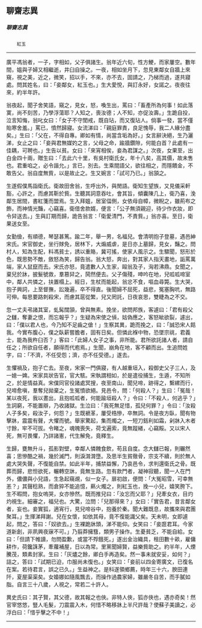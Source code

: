 

## 聊齋志異

##### 聊齋志異
　　`紅玉`

* * *

廣平馮翁者，一子，字相如，父子俱諸生。翁年近六旬，性方鯁，而家屢空。數年間，媼與子婦又相繼逝，井臼自操之。一夜，相如坐月下，忽見東鄰女自牆上來窺，視之美，近之，微笑，招以手，不來，亦不去，固請之，乃梯而過，遂共寢處。問其姓名，曰：「妾鄰女，紅玉也。」生大愛悅，與訂永好，女諾之。夜夜往來，約半年許。

翁夜起，聞子舍笑語，窺之，見女，怒，喚生出，罵曰：「畜產所為何事！如此落寞，尚不刻苦，乃學浮蕩耶？人知之，喪汝德；人不知，亦促汝壽。」生跪自投，泣言知悔，翁叱女曰：「女子不守閨戒，既自玷，而又復玷人。倘事一發，當不僅貽寒舍羞。」罵已，憤然歸寢。女流涕曰：「親庭罪責，良足愧辱，我二人緣分盡矣。」生曰：「父在，不得自專。卿如有情，尚當含垢為好。」女言辭決絕，生乃灑涕，女止之曰：「妾與君無媒妁之言，父母之命，踰牆鑽隙，何能白首？此處有一佳耦，可聘也。」生告以貧。女曰：「來宵相俟，妾為君謀之。」次夜，女果至，出白金四十兩，贈生曰：「去此六十里，有吳村衛氏女，年十八矣，高其價，故未售也。君重啗之，必令諧允。」言已，別去。生乘間語父，欲往相之，而隱饋金，不敢告父。翁自度無貲，以是故止之。生又婉言：「試可乃已。」翁頷之。

生遂假僕馬詣衛氏。衛故田舍翁，生呼出外，與閒語。衛知生望族，又見儀采軒豁，心許之，而慮其靳於貲。生聽其詞意吞吐，會其旨，傾囊陳几上，衛乃喜，浼鄰生居間，書紅箋而盟焉。生入拜媼，居室偪側，女依母自幛，微睨之，雖荊布之飾，而神情光豔，心竊喜。衛借舍款婿，便言：「公子無須親迎，待少作衣妝，即令舁送去。」生與訂期而歸，詭告翁言：「衛愛清門，不責貲。」翁亦喜。至日，衛果送女至。

女勤儉，有順德，琴瑟甚篤。踰二年，舉一男，名福兒。會清明抱子登墓，遇邑紳宋氏。宋官御史，坐行賕免，居林下，大煽威虐，是日亦上墓歸，見女，豔之。問村人，知為生配，料馮貧士，誘以重賂，冀可搖，使家人風示之。生驟聞，怒形於色，既思勢不敵，斂怒為笑，歸告翁。翁大怒，奔出，對其家人指天畫地，詬罵萬端，家人鼠竄而去。宋氏亦怒，竟遣數人入生家，毆翁及子，洶若沸鼎。女聞之，棄兒於牀，披髮號救，羣篡舁之，鬨然便去。父子傷殘，呻吟在地，兒呱呱啼室中，鄰人共憐之，扶置榻上。經日，生杖而能起，翁忿不食，嘔血尋斃。生大哭，抱子興詞，上至督撫，訟幾遍，卒不得直。後聞婦不屈死，益悲，冤塞胸吭，無路可伸。每思要路刺殺宋，而慮其扈從繁，兒又罔託，日夜哀思，雙睫為之不交。

忽一丈夫弔諸其室，虬髯闊頷，曾與無素。挽坐，欲問邦族，客遽曰：「君有殺父之讎，奪妻之恨，而忘報乎？」生疑為宋使之偵，姑偽應之，客怒眦欲裂，遽出，曰：「僕以君人也，今乃知不足齒之傖！」生察其異，跪而挽之，曰：「誠恐宋人餂我。今實布腹心，僕之臥薪嘗膽者，固有日矣。但憐此褓中物，恐墜宗祧，君義士，能為我杵臼否？」客曰：「此婦人女子之事，非所能。君所欲託諸人者，請自任之；所欲自任者，願得而代庖焉。」生聞，崩角在地，客不顧而出。生追問姓字，曰：「不濟，不任受怨；濟，亦不任受德。」遂去。

生懼禍及，抱子亡去。至夜，宋家一門俱寢，有人越重垣入，殺御史父子三人，及一媳一婢。宋家具狀告官，官大駭。宋執謂相如，於是遣役捕生，生遁，不知所之，於是情益真。宋僕同官役諸處冥搜，夜至南山，聞兒啼，跡得之，繫縲而行，兒啼愈嗔，羣奪兒拋棄之，生冤憤欲絕。見邑令，問：「何殺人？」生曰：「冤哉！某以夜死，我以晝出，且抱呱呱者，何能踰垣殺人？」令曰：「不殺人，何逃乎？」生詞窮，不能置辯，乃收諸獄。生泣曰：「我死無足惜，孤兒何罪？」令曰：「汝殺人子多矣，殺汝子，何怨？」生既褫革，屢受梏慘，卒無詞。令是夜方臥，聞有物擊牀，震震有聲，大懼而號。舉家驚起，集而燭之，一短刀銛利如霜，剁牀入木者寸餘，牢不可拔。令睹之，魂魄喪失，荷戈遍索，竟無蹤緒，心竊餒。又以宋人死，無可畏懼，乃詳諸憲，代生解免，竟釋生。

生歸，甕無升斗，孤影對壁，幸鄰人憐餽食飲，苟且自度。念大讎已報，則囅然喜；思慘酷之禍，幾於滅門，則淚潸潸墮。及思半生貧徹骨，宗支不續，則於無人處大哭失聲，不復能自禁。如此半年，捕禁益懈，乃哀邑令，求判還衛氏之骨。既葬而歸，悲怛欲死，輾轉空牀，竟無生路。忽有款門者，凝神寂聽，聞一人在門外，儂儂與小兒語，生急起窺覘，似一女子。扉初啟，便問：「大冤昭雪，可幸無恙？」其聲稔熟，而倉猝不能追憶，爇火燭之，則紅玉也，挽一小兒，嬉笑胯下。生不暇問，抱女嗚哭，女亦慘然。既而推兒曰：「汝忘而父耶？」兒牽女衣，目灼灼視生。細審之，福兒也。大驚，泣問：「兒那得來？」女曰：「實告君，昔言鄰女者，妄也。妾實狐，適宵行，見兒啼谷中，抱養於秦。聞大難既息，故攜來與君團聚耳。」生揮涕拜謝。兒在女懷，如依其母，竟不復能識父矣。天未明，女即遽起，問之，答曰：「奴欲去。」生裸跪牀頭，涕不能仰。女笑曰：「妾誑君耳。今家道新創，非夙興夜寐不可。」乃翦莽擁篲，類男子操作。生憂貧乏，不能自給。女曰：「但請下帷讀，勿問盈歉，或當不殍餓死。」遂出金治織具，租田數十畝，雇傭耕作，荷鑱誅茅，牽蘿補屋，日以為常。里黨聞婦賢，益樂貲助之。約半年，人煙騰茂，類素封家。生曰：「灰燼之餘，卿白手再造矣。然一事未就安妥，如何？」詰之，答曰：「試期已迫，巾服尚未復也。」女笑曰：「妾前以四金寄廣文，已復名在案。若待君言，誤之已久。」生益神之。是科遂領鄉薦，時年三十六，腴田連阡，夏屋渠渠矣。女嬝娜如隨風飄去，而操作過農家婦，雖嚴冬自苦，而手膩如脂。自言三十八歲，人視之，常若二十許人。

異史氏曰：其子賢，其父德，故其報之也俠。非特人俠，狐亦俠也，遇亦奇矣！然官宰悠悠，豎人毛髮，刀震震入木，何惜不略移牀上半尺許哉？使蘇子美讀之，必浮白曰：「惜乎擊之不中！」

* * *


